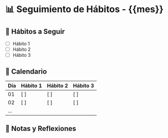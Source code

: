 # 📊 Seguimiento de Hábitos - {{mes}}

## 🌟 Hábitos a Seguir
- [ ] Hábito 1
- [ ] Hábito 2
- [ ] Hábito 3

## 📅 Calendario
| Día  | Hábito 1 | Hábito 2 | Hábito 3 |
|------|----------|----------|----------|
| 01   | [ ]      | [ ]      | [ ]      |
| 02   | [ ]      | [ ]      | [ ]      |
| ...  |          |          |          |

## 📌 Notas y Reflexiones
